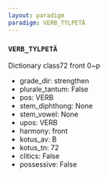 ```yaml
---
layout: paradigm
paradigm: VERB_TYLPETÄ
---
```

### ` VERB_TYLPETÄ `

Dictionary class72 front 0~p
* grade_dir: strengthen
* plurale_tantum: False
* pos: VERB
* stem_diphthong: None
* stem_vowel: None
* upos: VERB
* harmony: front
* kotus_av: B
* kotus_tn: 72
* clitics: False
* possessive: False
